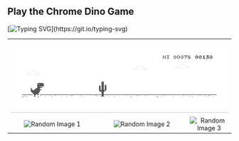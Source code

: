## Play the Chrome Dino Game

[![Typing SVG](https://readme-typing-svg.herokuapp.com?font=Montserrat&size=24&duration=3000&pause=1000&color=F70000&background=FF000000&center=true&width=700&lines=Never+let+yesterday+use+up+too+much+of+today.)](https://git.io/typing-svg)

<table align="center" width="100%">
  <tr>
    <td colspan="3" align="center">
      <a href="https://chromedino.com">
        <picture>
          <source media="(prefers-color-scheme: dark)" srcset="./img/dino-dark.gif" />
          <source media="(prefers-color-scheme: light)" srcset="./img/dino.gif" />
          <img alt="Chrome Dino Game" src="./img/dino.gif" width="100%" />
        </picture>
      </a>
    </td>
  </tr>
  <tr>
    <td align="center" width="40%">
      <picture>
        <img alt="Random Image 1" src="https://assets.ggwp.id/2020/08/kata-kata-free-fire-romantis-1.jpg" width="100%" />
      </picture>
    </td>
    <td align="center" width="40%">
      <picture>
        <img alt="Random Image 2" src="https://assets.ggwp.id/2020/05/kata-bijak-13-1.jpg" width="100%" />
      </picture>
    </td>
    <td align="center" width="20%">
      <picture>
        <img alt="Random Image 3" src="https://encrypted-tbn0.gstatic.com/images?q=tbn:ANd9GcRaotOAbCqxt63V6KwRSogG38Ry5Dm81y2umckza54RNzpnDkUYZzfpeGRa8hk84e8rZxE&usqp=CAU" width="100%" />
      </picture>
    </td>
  </tr>
</table>
